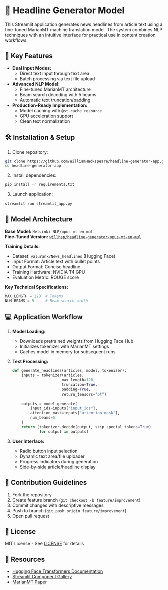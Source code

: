 # 📰 Headline Generator Model

This Streamlit application generates news headlines from article text using a fine-tuned MarianMT machine translation model. The system combines NLP techniques with an intuitive interface for practical use in content creation workflows.

## 🚀 Key Features

- **Dual Input Modes:**
  - Direct text input through text area
  - Batch processing via text file upload
- **Advanced NLP Model:**
  - Fine-tuned MarianMT architecture
  - Beam search decoding with 5 beams
  - Automatic text truncation/padding
- **Production-Ready Implementation:**
  - Model caching with `@st.cache_resource`
  - GPU acceleration support
  - Clean text normalization

## 🛠️ Installation & Setup

1. Clone repository:
```bash
git clone https://github.com/WilliamHackspeare/headline-generator-app.git
cd headline-generator-app
```

2. Install dependencies:
```bash
pip install -r requirements.txt
```

3. Launch application:
```bash
streamlit run streamlit_app.py
```

## 🧠 Model Architecture

**Base Model:** `Helsinki-NLP/opus-mt-en-mul`  
**Fine-Tuned Version:** [`willhsp/headline-generator-opus-mt-en-mul`](https://huggingface.co/willhsp/headline-generator-opus-mt-en-mul)

**Training Details:**
- Dataset: `valurank/News_headlines` (Hugging Face)
- Input Format: Article text with bullet points
- Output Format: Concise headline
- Training Hardware: NVIDIA T4 GPU
- Evaluation Metric: ROUGE score

**Key Technical Specifications:**
```python
MAX_LENGTH = 128  # Tokens
NUM_BEAMS = 5     # Beam search width
```

## 💻 Application Workflow

1. **Model Loading:**
   - Downloads pretrained weights from Hugging Face Hub
   - Initializes tokenizer with MarianMT settings
   - Caches model in memory for subsequent runs

2. **Text Processing:**
   ```python
   def generate_headlines(articles, model, tokenizer):
       inputs = tokenizer(articles, 
                         max_length=128,
                         truncation=True,
                         padding=True,
                         return_tensors="pt")
       
       outputs = model.generate(
           input_ids=inputs["input_ids"],
           attention_mask=inputs["attention_mask"],
           num_beams=5
       )
       return [tokenizer.decode(output, skip_special_tokens=True) 
               for output in outputs]
   ```

3. **User Interface:**
   - Radio button input selection
   - Dynamic text area/file uploader
   - Progress indicators during generation
   - Side-by-side article/headline display


## 🤝 Contribution Guidelines

1. Fork the repository
2. Create feature branch (`git checkout -b feature/improvement`)
3. Commit changes with descriptive messages
4. Push to branch (`git push origin feature/improvement`)
5. Open pull request

## 📜 License

MIT License - See [LICENSE](LICENSE) for details

## 🔗 Resources

- [Hugging Face Transformers Documentation](https://huggingface.co/docs/transformers)
- [Streamlit Component Gallery](https://streamlit.io/gallery)
- [MarianMT Paper](https://arxiv.org/abs/1809.00368)
